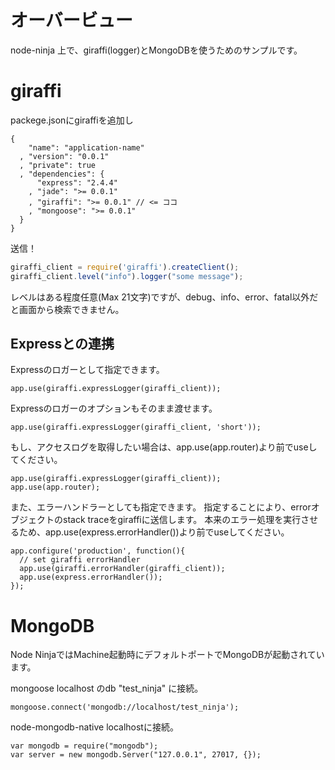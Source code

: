 オーバービュー
====================
node-ninja 上で、giraffi(logger)とMongoDBを使うためのサンプルです。

giraffi
====================
packege.jsonにgiraffiを追加し

```
{
    "name": "application-name"
  , "version": "0.0.1"
  , "private": true
  , "dependencies": {
      "express": "2.4.4"
    , "jade": ">= 0.0.1"
    , "giraffi": ">= 0.0.1" // <= ココ
    , "mongoose": ">= 0.0.1"
  }
}
```

送信！

```js
giraffi_client = require('giraffi').createClient();
giraffi_client.level("info").logger("some message");
```

レベルはある程度任意(Max 21文字)ですが、debug、info、error、fatal以外だと画面から検索できません。

Expressとの連携
-------------------
Expressのロガーとして指定できます。

```
app.use(giraffi.expressLogger(giraffi_client));
```

Expressのロガーのオプションもそのまま渡せます。

```
app.use(giraffi.expressLogger(giraffi_client, 'short'));
```

もし、アクセスログを取得したい場合は、app.use(app.router)より前でuseしてください。

```
app.use(giraffi.expressLogger(giraffi_client));
app.use(app.router);
```

また、エラーハンドラーとしても指定できます。
指定することにより、errorオブジェクトのstack traceをgiraffiに送信します。
本来のエラー処理を実行させるため、app.use(express.errorHandler())より前でuseしてください。

```
app.configure('production', function(){
  // set giraffi errorHandler
  app.use(giraffi.errorHandler(giraffi_client));
  app.use(express.errorHandler()); 
});
```

MongoDB
=============
Node NinjaではMachine起動時にデフォルトポートでMongoDBが起動されています。

mongoose
localhost のdb "test_ninja" に接続。

```
mongoose.connect('mongodb://localhost/test_ninja');
```

node-mongodb-native
localhostに接続。

```
var mongodb = require("mongodb");
var server = new mongodb.Server("127.0.0.1", 27017, {});
```
